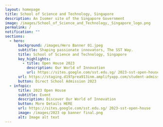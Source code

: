 ```yaml
---
layout: homepage
title: School of Science and Technology, Singapore
description: An Isomer site of the Singapore Government
image: /images/School_of_Science_and_Technology,_Singapore_logo.png
permalink: /
notification: ""
sections:
  - hero:
      background: /images/Hero Banner 01.jpeg
      subtitle: Shaping passionate innovators, The SST Way.
      title: School of Science and Technology, Singapore
      key_highlights:
        - title: Open House 2023
          description: Our World of Innovation
          url: https://sites.google.com/sst.edu.sg/ 2023-sst-open-house
      url: https://staging.d197prea913inm.amplifyapp.com/student-admission/s1-admission/
      button: Direct School Admission 2023
  - infopic:
      title: 2023 Open House
      subtitle: Event
      description: Discover Our World of Innovation
      button: More Details HERE
      url: https://sites.google.com/sst.edu.sg/ 2023-sst-open-house
      image: /images/2023 op banner final.png
      alt: Image alt text
---
```

